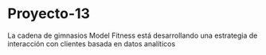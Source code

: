 # Proyecto-13
La cadena de gimnasios Model Fitness está desarrollando una estrategia de interacción con clientes basada en datos analíticos

